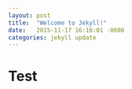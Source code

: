 ```yaml
---
layout: post
title:  "Welcome to Jekyll!"
date:   2015-11-17 16:16:01 -0600
categories: jekyll update
---
```

# Test